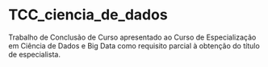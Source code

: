 # TCC_ciencia_de_dados
Trabalho de Conclusão de Curso apresentado ao Curso de Especialização em Ciência de Dados e Big Data como requisito parcial à obtenção do título de especialista.
